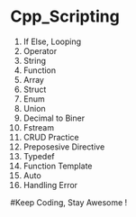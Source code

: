 # Cpp_Scripting

1.  If Else, Looping 
2.  Operator 
3.  String 
4.  Function 
5.  Array 
6.  Struct 
7.  Enum 
8.  Union 
9.  Decimal to Biner 
10. Fstream 
11. CRUD Practice 
12. Preposesive Directive 
13. Typedef 
14. Function Template 
15. Auto 
16. Handling Error 

#Keep Coding, Stay Awesome !
